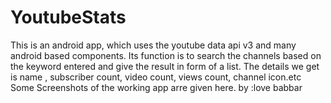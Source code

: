 # YoutubeStats
This is an android app, which uses the youtube data api v3  and many android based components. 
Its function is to search the channels based on the keyword entered and give the result in form of a list. 
The details we get is name , subscriber count,  video count, views count, channel icon.etc
Some Screenshots of the working app arre given here.
by :love babbar

